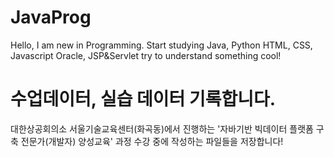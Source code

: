 # JavaProg
Hello, I am new in Programming.
Start studying Java, Python
HTML, CSS, Javascript
Oracle, JSP&Servlet
try to understand something cool!

수업데이터, 실습 데이터 기록합니다.  
===================================
대한상공회의소 서울기술교육센터(화곡동)에서 진행하는 '자바기반 빅데이터 플랫폼 구축 전문가(개발자) 양성교육' 과정 수강 중에 작성하는 파일들을 저장합니다!
